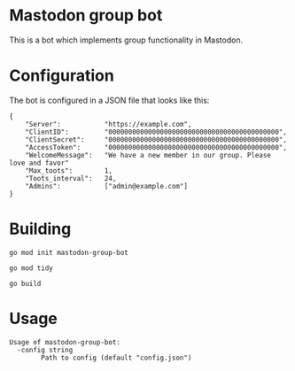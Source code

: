 # Mastodon group bot

This is a bot which implements group functionality in Mastodon.

# Configuration

The bot is configured in a JSON file that looks like this:

```
{
    "Server":           "https://example.com",
    "ClientID":         "0000000000000000000000000000000000000000000",
    "ClientSecret":     "0000000000000000000000000000000000000000000",
    "AccessToken":      "0000000000000000000000000000000000000000000",
    "WelcomeMessage":   "We have a new member in our group. Please love and favor"
    "Max_toots":        1,
    "Toots_interval":   24,
    "Admins":           ["admin@example.com"]
}
```

# Building

```
go mod init mastodon-group-bot

go mod tidy

go build
```

# Usage

```
Usage of mastodon-group-bot:
  -config string
        Path to config (default "config.json")
```